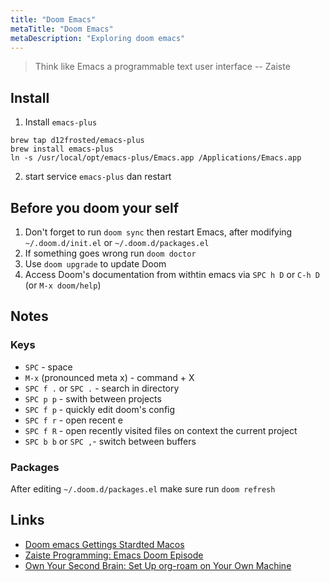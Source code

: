 ```yaml
---
title: "Doom Emacs"
metaTitle: "Doom Emacs"
metaDescription: "Exploring doom emacs"
---
```


> Think like Emacs a programmable text user interface -- Zaiste

## Install

1. Install `emacs-plus`

```
brew tap d12frosted/emacs-plus
brew install emacs-plus
ln -s /usr/local/opt/emacs-plus/Emacs.app /Applications/Emacs.app
```

2. start service `emacs-plus` dan restart

## Before you doom your self

1. Don't forget to run `doom sync` then restart Emacs, after modifying `~/.doom.d/init.el` or `~/.doom.d/packages.el`
1. If something goes wrong run `doom doctor`
1. Use `doom upgrade` to update Doom
1. Access Doom's documentation from withtin emacs via `SPC h D` or `C-h D` (or `M-x doom/help`)

## Notes

### Keys

- `SPC` - space
- `M-x` (pronounced meta x) - command + X
- `SPC f .` or `SPC .` - search in directory
- `SPC p p` - swith between projects
- `SPC f p` - quickly edit doom's config
- `SPC f r` - open recent
e
- `SPC f R` - open recently visited files on context the current project
- `SPC b b` or `SPC ,`- switch between buffers

### Packages

After editing `~/.doom.d/packages.el` make sure run `doom refresh`

## Links

- [Doom emacs Gettings Stardted Macos](https://github.com/hlissner/doom-emacs/blob/develop/docs/getting_started.org#with-homebrew)
- [Zaiste Programming: Emacs Doom Episode](https://www.youtube.com/watch?v=rCMh7srOqvw)
- [Own Your Second Brain: Set Up org-roam on Your Own Machine](https://www.ianjones.us/blog/2020-05-05-doom-emacs/)
